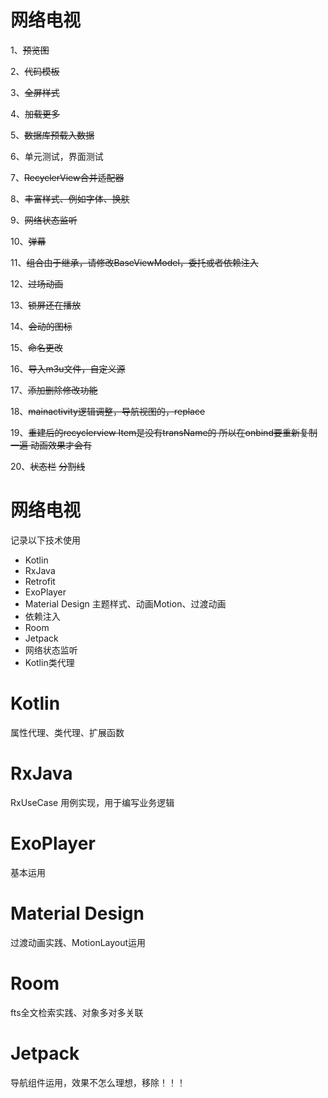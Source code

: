 # 网络电视

1、~~预览图~~

2、~~代码模板~~

3、~~全屏样式~~

4、~~加载更多~~

5、~~数据库预载入数据~~

6、单元测试，界面测试

7、~~RecyclerView合并适配器~~

8、~~丰富样式、例如字体、换肤~~

9、~~网络状态监听~~

10、~~弹幕~~

11、~~组合由于继承，请修改BaseViewModel，委托或者依赖注入~~

12、~~过场动画~~

13、~~锁屏还在播放~~

14、~~会动的图标~~

15、~~命名更改~~

16、~~导入m3u文件，自定义源~~

17、~~添加删除修改功能~~

18、~~mainactivity逻辑调整，导航视图的，replace~~

19、~~重建后的recyclerview Item是没有transName的 所以在onbind要重新复制一遍 动画效果才会有~~

20、~~状态栏~~  ~~分割线~~

# 网络电视

记录以下技术使用

+ Kotlin 
+ RxJava
+ Retrofit
+ ExoPlayer
+ Material Design 主题样式、动画Motion、过渡动画 
+ 依赖注入
+ Room
+ Jetpack
+ 网络状态监听
+ Kotlin类代理

# Kotlin

属性代理、类代理、扩展函数

# RxJava

RxUseCase 用例实现，用于编写业务逻辑

# ExoPlayer

基本运用

# Material Design 

过渡动画实践、MotionLayout运用

# Room

fts全文检索实践、对象多对多关联

# Jetpack

导航组件运用，效果不怎么理想，移除！！！ 